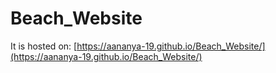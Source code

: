 # Beach_Website
It is hosted on: [https://aananya-19.github.io/Beach_Website/](https://aananya-19.github.io/Beach_Website/)
